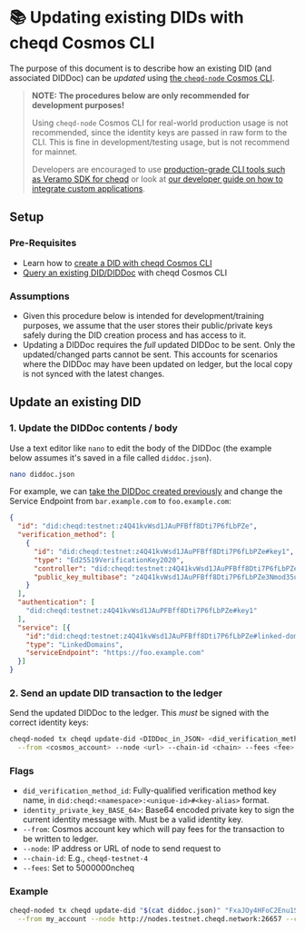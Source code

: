 # 📚 Updating existing DIDs with cheqd Cosmos CLI

The purpose of this document is to describe how an existing DID (and associated DIDDoc) can be _updated_ using [the `cheqd-node` Cosmos CLI](https://docs.cheqd.io/node/docs/cheqd-cli).

> **NOTE: The procedures below are only recommended for development purposes!**
>
> Using `cheqd-node` Cosmos CLI for real-world production usage is not recommended, since the identity keys are passed in raw form to the CLI. This is fine in development/testing usage, but is not recommend for mainnet.
>
> Developers are encouraged to use [production-grade CLI tools such as Veramo SDK for cheqd](../../veramo-sdk-for-cheqd/) or look at [our developer guide on how to integrate custom applications](../developer-guide/).

## Setup

### Pre-Requisites

* Learn how to [create a DID with cheqd Cosmos CLI](./)
* [Query an existing DID/DIDDoc](query-did-and-did-document.md) with cheqd Cosmos CLI

### Assumptions

* Given this procedure below is intended for development/training purposes, we assume that the user stores their public/private keys safely during the DID creation process and has access to it.
* Updating a DIDDoc requires the _full_ updated DIDDoc to be sent. Only the updated/changed parts cannot be sent. This accounts for scenarios where the DIDDoc may have been updated on ledger, but the local copy is not synced with the latest changes.

## Update an existing DID

### 1. Update the DIDDoc contents / body

Use a text editor like `nano` to edit the body of the DIDDoc (the example below assumes it's saved in a file called `diddoc.json`).

```bash
nano diddoc.json
```

For example, we can [take the DIDDoc created previously](./) and change the Service Endpoint from `bar.example.com` to `foo.example.com`:

```json
{
  "id": "did:cheqd:testnet:z4Q41kvWsd1JAuPFBff8Dti7P6fLbPZe",
  "verification_method": [
    {
      "id": "did:cheqd:testnet:z4Q41kvWsd1JAuPFBff8Dti7P6fLbPZe#key1",
      "type": "Ed25519VerificationKey2020",
      "controller": "did:cheqd:testnet:z4Q41kvWsd1JAuPFBff8Dti7P6fLbPZe",
      "public_key_multibase": "z4Q41kvWsd1JAuPFBff8Dti7P6fLbPZe3Nmod35uua9TE"
    }
  ],
  "authentication": [
    "did:cheqd:testnet:z4Q41kvWsd1JAuPFBff8Dti7P6fLbPZe#key1"
  ],
  "service": [{
    "id":"did:cheqd:testnet:z4Q41kvWsd1JAuPFBff8Dti7P6fLbPZe#linked-domain",
    "type": "LinkedDomains",
    "serviceEndpoint": "https://foo.example.com"
  }]
}
```

### 2. Send an update DID transaction to the ledger

Send the updated DIDDoc to the ledger. This _must_ be signed with the correct identity keys:

```bash
cheqd-noded tx cheqd update-did <DIDDoc_in_JSON> <did_verification_method_id> <identity_private_key_BASE_64> \
  --from <cosmos_account> --node <url> --chain-id <chain> --fees <fee>
```

### Flags

* `did_verification_method_id`: Fully-qualified verification method key name, in `did:cheqd:<namespace>:<unique-id>#<key-alias>` format.
* `identity_private_key_BASE_64>`: Base64 encoded private key to sign the current identity message with. Must be a valid identity key.
* `--from`: Cosmos account key which will pay fees for the transaction to be written to ledger.
* `--node`: IP address or URL of node to send request to
* `--chain-id`: E.g., `cheqd-testnet-4`
* `--fees`: Set to 5000000ncheq

### Example

```bash
cheqd-noded tx cheqd update-did "$(cat diddoc.json)" "FxaJOy4HFoC2Enu1SizKtU0L+hmBRBAEpC+B4TopfQoyetOF5T68Ks3db5Yy9ykFdgEboPUes3m6wvXNLpbv+Q==" \
  --from my_account --node http://nodes.testnet.cheqd.network:26657 --chain-id cheqd-testnet-4 --fees 5000000ncheq
```
